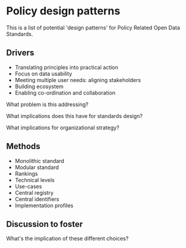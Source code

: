 # Policy design patterns

This is a list of potential 'design patterns' for Policy Related Open Data Standards. 

## Drivers

* Translating principles into practical action
* Focus on data usability
* Meeting multiple user needs: aligning stakeholders
* Building ecosystem
* Enabling co-ordination and collaboration

What problem is this addressing?

What implications does this have for standards design? 

What implications for organizational strategy? 

## Methods

* Monolithic standard
* Modular standard
* Rankings
* Technical levels
* Use-cases
* Central registry
* Central identifiers 
* Implementation profiles


## Discussion to foster

What's the implication of these different choices? 

